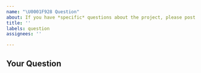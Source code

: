 ```yaml
---
name: "\U0001F928 Question"
about: If you have *specific* questions about the project, please post them here.
title: ''
labels: question
assignees: ''

---
```


<!--
Thank you for supporting our project 🙌

Before opening a new issue, please make sure that we do not have any duplicates already open. You can ensure this by searching the issue list for this repository. If there is a duplicate, please close your issue and add a comment to the existing issue instead. Also, please, have a look at our FAQs and existing questions before opening a new question.
-->

## Your Question
<!-- Include details about your question. -->
